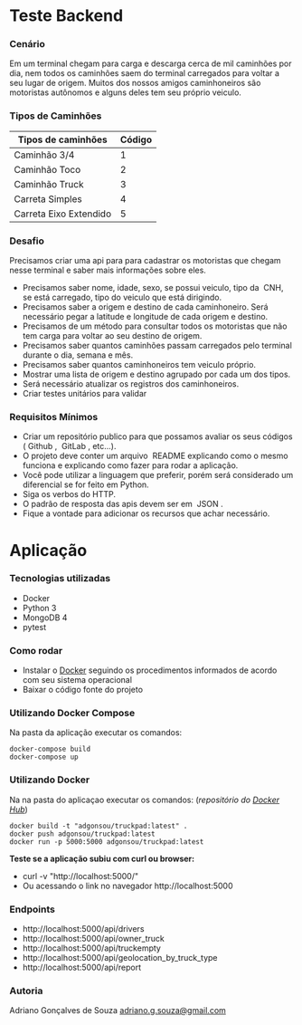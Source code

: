 # Teste Backend

### Cenário
Em um terminal chegam para carga e descarga cerca de mil caminhões por dia, nem todos os caminhões saem do terminal carregados para voltar a seu lugar de origem. Muitos dos nossos amigos caminhoneiros são motoristas autônomos e alguns deles tem seu próprio veiculo.

### Tipos de Caminhões

| Tipos de caminhões     | Código |
|------------------------|--------| 
| Caminhão 3/4           | 1      |
| Caminhão Toco          | 2      |
| Caminhão Truck         | 3      |
| Carreta Simples        | 4      |
| Carreta Eixo Extendido | 5      |

### Desafio
Precisamos criar uma api para para cadastrar os motoristas que chegam nesse terminal e saber mais informações sobre eles. 
- Precisamos saber nome, idade, sexo, se possui veiculo, tipo da ​ CNH​, se está carregado, tipo do veiculo que está dirigindo.
- Precisamos saber a origem e destino de cada caminhoneiro. Será necessário pegar a latitude e longitude de cada origem e destino.
- Precisamos de um método para consultar todos os motoristas que não tem carga para voltar ao seu destino de origem.
- Precisamos saber quantos caminhões passam carregados pelo terminal durante o dia, semana e mês.
- Precisamos saber quantos caminhoneiros tem veiculo próprio.
- Mostrar uma lista de origem e destino agrupado por cada um dos tipos.
- Será necessário atualizar os registros dos caminhoneiros.
- Criar testes unitários para validar

### Requisitos Mínimos
* Criar um repositório publico para que possamos avaliar os seus códigos (​ Github​ , ​ GitLab​ , etc...).
* O projeto deve conter um arquivo ​ README​ explicando como o mesmo funciona e explicando como fazer para rodar a aplicação.
* Você pode utilizar a linguagem que preferir, porém será considerado um diferencial se for feito em Python​.
* Siga os verbos do HTTP.
* O padrão de resposta das apis devem ser em ​ JSON​ .
* Fique a vontade para adicionar os recursos que achar necessário.

# Aplicação

### Tecnologias utilizadas
* Docker
* Python 3
* MongoDB 4
* pytest

### Como rodar
* Instalar o [Docker] seguindo os procedimentos informados de acordo com seu sistema operacional
* Baixar o código fonte do projeto

### Utilizando Docker Compose
Na pasta da aplicação executar os comandos:
```
docker-compose build
docker-compose up
```

### Utilizando Docker
Na na pasta do aplicaçao executar os comandos:
(*repositório do [Docker Hub]*)
```
docker build -t "adgonsou/truckpad:latest" . 
docker push adgonsou/truckpad:latest
docker run -p 5000:5000 adgonsou/truckpad:latest
```

**Teste se a aplicação subiu com curl ou browser:**
* curl -v "http://localhost:5000/"
* Ou acessando o link no navegador http://localhost:5000

### Endpoints
* http://localhost:5000/api/drivers
* http://localhost:5000/api/owner_truck
* http://localhost:5000/api/truckempty
* http://localhost:5000/api/geolocation_by_truck_type
* http://localhost:5000/api/report

### Autoria
Adriano Gonçalves de Souza
adriano.g.souza@gmail.com

[Docker]: https://docs.docker.com/install/
[Docker Hub]: https://hub.docker.com/
[here]: https://medium.com/@daniel.carlier/how-to-build-a-simple-flask-restful-api-with-docker-compose-2d849d738137
